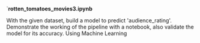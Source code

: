  `**rotten_tomatoes_movies3.ipynb** <br />

With the given dataset, build a model to predict 'audience_rating'. Demonstrate the working of the pipeline with a notebook, also validate the model for its accuracy. Using Machine Learning

